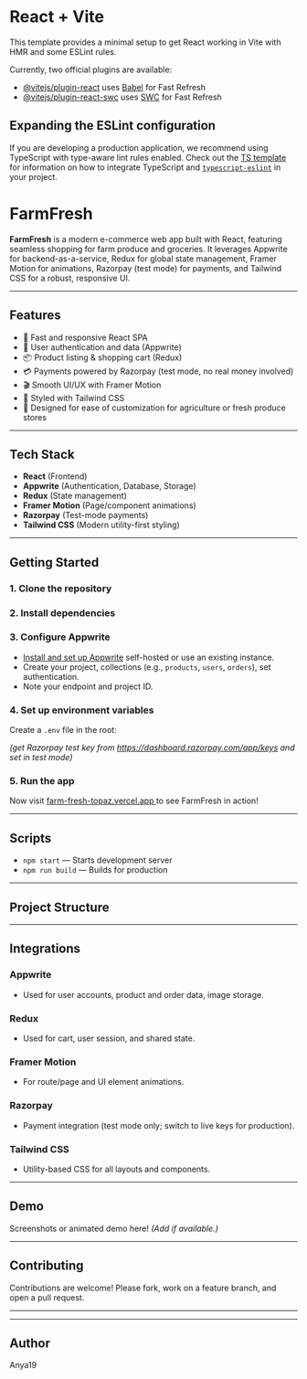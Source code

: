 # React + Vite

This template provides a minimal setup to get React working in Vite with HMR and some ESLint rules.

Currently, two official plugins are available:

- [@vitejs/plugin-react](https://github.com/vitejs/vite-plugin-react/blob/main/packages/plugin-react) uses [Babel](https://babeljs.io/) for Fast Refresh
- [@vitejs/plugin-react-swc](https://github.com/vitejs/vite-plugin-react/blob/main/packages/plugin-react-swc) uses [SWC](https://swc.rs/) for Fast Refresh

## Expanding the ESLint configuration

If you are developing a production application, we recommend using TypeScript with type-aware lint rules enabled. Check out the [TS template](https://github.com/vitejs/vite/tree/main/packages/create-vite/template-react-ts) for information on how to integrate TypeScript and [`typescript-eslint`](https://typescript-eslint.io) in your project.


# FarmFresh

**FarmFresh** is a modern e-commerce web app built with React, featuring seamless shopping for farm produce and groceries. It leverages Appwrite for backend-as-a-service, Redux for global state management, Framer Motion for animations, Razorpay (test mode) for payments, and Tailwind CSS for a robust, responsive UI.

---

## Features

- 🚀 Fast and responsive React SPA
- 🔐 User authentication and data (Appwrite)
- 📦 Product listing & shopping cart (Redux)
- 💳 Payments powered by Razorpay (test mode, no real money involved)
- 🎬 Smooth UI/UX with Framer Motion
- 🎨 Styled with Tailwind CSS
- 🌱 Designed for ease of customization for agriculture or fresh produce stores

---

## Tech Stack

- **React** (Frontend)
- **Appwrite** (Authentication, Database, Storage)
- **Redux** (State management)
- **Framer Motion** (Page/component animations)
- **Razorpay** (Test-mode payments)
- **Tailwind CSS** (Modern utility-first styling)

---

## Getting Started

### 1. Clone the repository


### 2. Install dependencies


### 3. Configure Appwrite

- [Install and set up Appwrite](https://appwrite.io/docs/quick-starts/for-web) self-hosted or use an existing instance.
- Create your project, collections (e.g., `products`, `users`, `orders`), set authentication.
- Note your endpoint and project ID.

### 4. Set up environment variables

Create a `.env` file in the root:

*(get Razorpay test key from https://dashboard.razorpay.com/app/keys and set in test mode)*

### 5. Run the app

Now visit [farm-fresh-topaz.vercel.app
](farm-fresh-topaz.vercel.app
) to see FarmFresh in action!

---

## Scripts

- `npm start` — Starts development server
- `npm run build` — Builds for production

---

## Project Structure


---

## Integrations

### Appwrite

- Used for user accounts, product and order data, image storage.

### Redux

- Used for cart, user session, and shared state.

### Framer Motion

- For route/page and UI element animations.

### Razorpay

- Payment integration (test mode only; switch to live keys for production).

### Tailwind CSS

- Utility-based CSS for all layouts and components.

---

## Demo

Screenshots or animated demo here! *(Add if available.)*

---

## Contributing

Contributions are welcome! Please fork, work on a feature branch, and open a pull request.

---



---

## Author

Anya19
